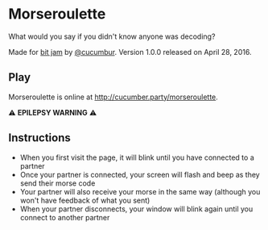 # Morseroulette
What would you say if you didn't know anyone was decoding?

Made for [bit jam](https://itch.io/jam/bit-jam) by [@cucumbur](https://twitter.com/cucumbur).  Version 1.0.0 released on April 28, 2016.
## Play
Morseroulette is online at <http://cucumber.party/morseroulette>.

:warning: **EPILEPSY WARNING** :warning:

## Instructions
* When you first visit the page, it will blink until you have connected to a partner
* Once your partner is connected, your screen will flash and beep as they send their morse code
* Your partner will also receive your morse in the same way (although you won't have feedback of what you sent)
* When your partner disconnects, your window will blink again until you connect to another partner
